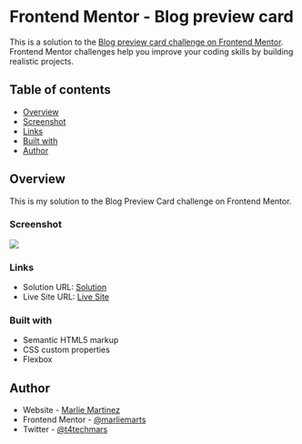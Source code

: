 # Frontend Mentor - Blog preview card
This is a solution to the [Blog preview card challenge on Frontend Mentor](https://www.frontendmentor.io/challenges/blog-preview-card-ckPaj01IcS). Frontend Mentor challenges help you improve your coding skills by building realistic projects. 

## Table of contents

- [Overview](#overview)
- [Screenshot](#screenshot)
- [Links](#links)
- [Built with](#built-with)
- [Author](#author)

## Overview
This is my solution to the Blog Preview Card challenge on Frontend Mentor.

### Screenshot

![](./screenshot.jpg)

### Links

- Solution URL: [Solution](https://github.com/marliemarls/qr_code_component)
- Live Site URL: [Live Site](https://marliesolutionforqrchallenge.netlify.app/)


### Built with

- Semantic HTML5 markup
- CSS custom properties
- Flexbox

## Author

- Website - [Marlie Martinez](https://marliesportfolio.netlify.app/)
- Frontend Mentor - [@marliemarts](https://www.frontendmentor.io/profile/marliemarls)
- Twitter - [@t4techmars](https://www.twitter.com/t4techmars)